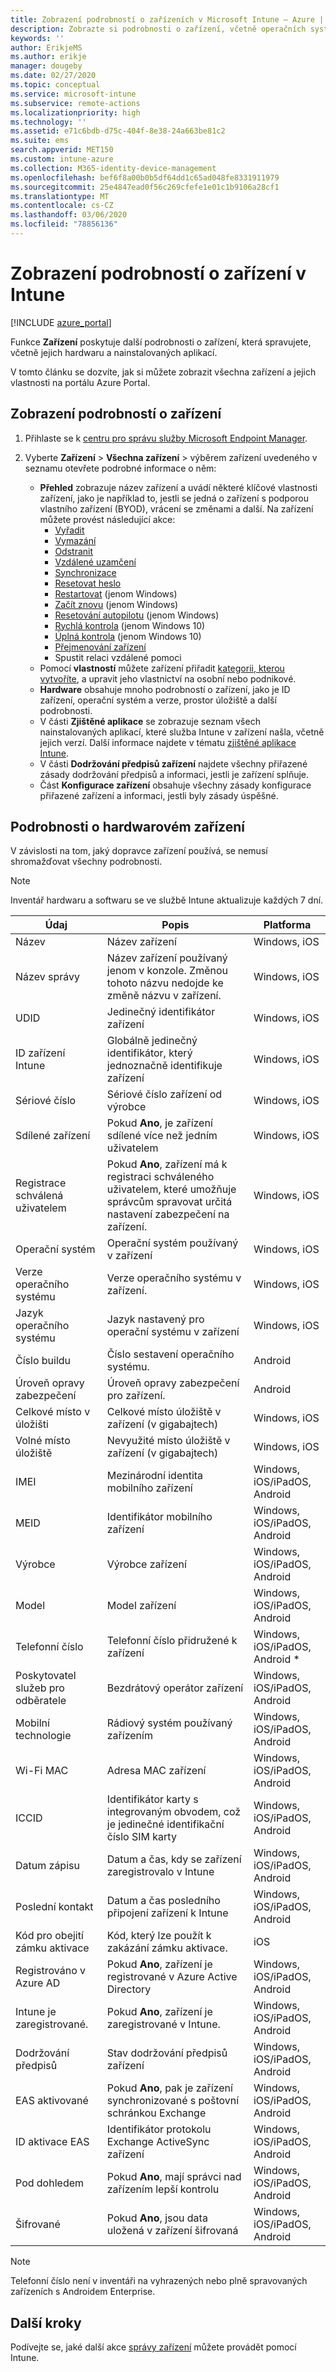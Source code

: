 ```yaml
---
title: Zobrazení podrobností o zařízeních v Microsoft Intune – Azure | Microsoft Docs
description: Zobrazte si podrobnosti o zařízení, včetně operačních systémů, místa v úložišti, výrobce a modelu. Microsoft Intune v Azure vám umožňuje získat seznam nainstalovaných aplikací, zkontrolovat zásady dodržování předpisů a nastavit TeamViewer. Jedná se o podobný princip jako při zobrazení inventáře zařízení, která spravujete.
keywords: ''
author: ErikjeMS
ms.author: erikje
manager: dougeby
ms.date: 02/27/2020
ms.topic: conceptual
ms.service: microsoft-intune
ms.subservice: remote-actions
ms.localizationpriority: high
ms.technology: ''
ms.assetid: e71c6bdb-d75c-404f-8e38-24a663be81c2
ms.suite: ems
search.appverid: MET150
ms.custom: intune-azure
ms.collection: M365-identity-device-management
ms.openlocfilehash: bef6f8a00b0b5df64dd1c65ad048fe8331911979
ms.sourcegitcommit: 25e4847ead0f56c269cfefe1e01c1b9106a28cf1
ms.translationtype: MT
ms.contentlocale: cs-CZ
ms.lasthandoff: 03/06/2020
ms.locfileid: "78856136"
---
```

# <a name="see-device-details-in-intune"></a>Zobrazení podrobností o zařízení v Intune

[!INCLUDE [azure_portal](../includes/azure_portal.md)]

Funkce **Zařízení** poskytuje další podrobnosti o zařízení, která spravujete, včetně jejich hardwaru a nainstalovaných aplikací.

V tomto článku se dozvíte, jak si můžete zobrazit všechna zařízení a jejich vlastnosti na portálu Azure Portal.

## <a name="view-the-device-details"></a>Zobrazení podrobností o zařízení

1. Přihlaste se k [centru pro správu služby Microsoft Endpoint Manager](https://go.microsoft.com/fwlink/?linkid=2109431).
3. Vyberte **Zařízení** > **Všechna zařízení** > výběrem zařízení uvedeného v seznamu otevřete podrobné informace o něm:

   - **Přehled** zobrazuje název zařízení a uvádí některé klíčové vlastnosti zařízení, jako je například to, jestli se jedná o zařízení s podporou vlastního zařízení (BYOD), vrácení se změnami a další. Na zařízení můžete provést následující akce:
      - [Vyřadit](devices-wipe.md#retire)
      - [Vymazání](devices-wipe.md#wipe)
      - [Odstranit](devices-wipe.md#delete-devices-from-the-intune-portal)
      - [Vzdálené uzamčení](device-remote-lock.md)
      - [Synchronizace](device-sync.md)
      - [Resetovat heslo](device-passcode-reset.md)
      - [Restartovat](device-restart.md) (jenom Windows)
      - [Začít znovu](device-fresh-start.md) (jenom Windows)
      - [Resetování autopilotu](/windows/deployment/windows-autopilot/windows-autopilot-reset#reset-devices-with-remote-windows-autopilot-reset) (jenom Windows)
      - [Rychlá kontrola](../configuration/device-restrictions-windows-10.md) (jenom Windows 10)
      - [Úplná kontrola](../configuration/device-restrictions-windows-10.md) (jenom Windows 10)
       - [Přejmenování zařízení](device-rename.md)
      - Spustit relaci vzdálené pomoci
   - Pomocí **vlastností** můžete zařízení přiřadit [kategorii, kterou vytvoříte](../enrollment/device-group-mapping.md), a upravit jeho vlastnictví na osobní nebo podnikové.
   - **Hardware** obsahuje mnoho podrobností o zařízení, jako je ID zařízení, operační systém a verze, prostor úložiště a další podrobnosti.
   - V části **Zjištěné aplikace** se zobrazuje seznam všech nainstalovaných aplikací, které služba Intune v zařízení našla, včetně jejich verzí. Další informace najdete v tématu [zjištěné aplikace Intune](../apps/app-discovered-apps.md).
   - V části **Dodržování předpisů zařízení** najdete všechny přiřazené zásady dodržování předpisů a informaci, jestli je zařízení splňuje.
   - Část **Konfigurace zařízení** obsahuje všechny zásady konfigurace přiřazené zařízení a informaci, jestli byly zásady úspěšné.

## <a name="hardware-device-details"></a>Podrobnosti o hardwarovém zařízení
V závislosti na tom, jaký dopravce zařízení používá, se nemusí shromažďovat všechny podrobnosti.

> [!Note]  
> Inventář hardwaru a softwaru se ve službě Intune aktualizuje každých 7 dní.

|Údaj|Popis|Platforma| 
|--------------|----------------------|----|  
|Název|Název zařízení|Windows, iOS|
|Název správy|Název zařízení používaný jenom v konzole. Změnou tohoto názvu nedojde ke změně názvu v zařízení.|Windows, iOS|
|UDID|Jedinečný identifikátor zařízení|Windows, iOS|
|ID zařízení Intune|Globálně jedinečný identifikátor, který jednoznačně identifikuje zařízení|Windows, iOS|
|Sériové číslo|Sériové číslo zařízení od výrobce|Windows, iOS|
|Sdílené zařízení|Pokud **Ano**, je zařízení sdílené více než jedním uživatelem|Windows, iOS|
|Registrace schválená uživatelem|Pokud **Ano**, zařízení má k registraci schváleného uživatelem, které umožňuje správcům spravovat určitá nastavení zabezpečení na zařízení.|Windows, iOS|
|Operační systém|Operační systém používaný v zařízení|Windows, iOS|
|Verze operačního systému|Verze operačního systému v zařízení.|Windows, iOS|
|Jazyk operačního systému|Jazyk nastavený pro operační systému v zařízení|Windows, iOS|
|Číslo buildu|Číslo sestavení operačního systému.|Android|
|Úroveň opravy zabezpečení|Úroveň opravy zabezpečení pro zařízení.|Android|
|Celkové místo v úložišti|Celkové místo úložiště v zařízení (v gigabajtech)|Windows, iOS|
|Volné místo úložiště|Nevyužité místo úložiště v zařízení (v gigabajtech)|Windows, iOS|
|IMEI|Mezinárodní identita mobilního zařízení|Windows, iOS/iPadOS, Android|
|MEID|Identifikátor mobilního zařízení|Windows, iOS/iPadOS, Android|
|Výrobce|Výrobce zařízení|Windows, iOS/iPadOS, Android|
|Model|Model zařízení|Windows, iOS/iPadOS, Android|
|Telefonní číslo|Telefonní číslo přidružené k zařízení|Windows, iOS/iPadOS, Android *|
|Poskytovatel služeb pro odběratele|Bezdrátový operátor zařízení|Windows, iOS/iPadOS, Android|
|Mobilní technologie|Rádiový systém používaný zařízením|Windows, iOS/iPadOS, Android|
|Wi-Fi MAC|Adresa MAC zařízení|Windows, iOS/iPadOS, Android|
|ICCID|Identifikátor karty s integrovaným obvodem, což je jedinečné identifikační číslo SIM karty|Windows, iOS/iPadOS, Android|
|Datum zápisu|Datum a čas, kdy se zařízení zaregistrovalo v Intune|Windows, iOS/iPadOS, Android|
|Poslední kontakt|Datum a čas posledního připojení zařízení k Intune|Windows, iOS/iPadOS, Android|
|Kód pro obejití zámku aktivace|Kód, který lze použít k zakázání zámku aktivace.|iOS|
|Registrováno v Azure AD|Pokud **Ano**, zařízení je registrované v Azure Active Directory|Windows, iOS/iPadOS, Android|
|Intune je zaregistrované.|Pokud **Ano**, zařízení je zaregistrované v Intune.|Windows, iOS/iPadOS, Android|
|Dodržování předpisů|Stav dodržování předpisů zařízení|Windows, iOS/iPadOS, Android|
|EAS aktivované|Pokud **Ano**, pak je zařízení synchronizované s poštovní schránkou Exchange|Windows, iOS/iPadOS, Android|
|ID aktivace EAS|Identifikátor protokolu Exchange ActiveSync zařízení|Windows, iOS/iPadOS, Android|
|Pod dohledem|Pokud **Ano**, mají správci nad zařízením lepší kontrolu|Windows, iOS/iPadOS, Android|
|Šifrované|Pokud **Ano**, jsou data uložená v zařízení šifrovaná|Windows, iOS/iPadOS, Android|

> [!Note]  
> Telefonní číslo není v inventáři na vyhrazených nebo plně spravovaných zařízeních s Androidem Enterprise.

## <a name="next-steps"></a>Další kroky
Podívejte se, jaké další akce [správy zařízení](device-management.md) můžete provádět pomocí Intune.
